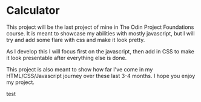 # Calculator

This project will be the last project of mine in The Odin Project Foundations course. It is meant to showcase my abilities with mostly javascript, but I will try and add some flare with css and make it look pretty.

As I develop this I will focus first on the javascript, then add in CSS to make it look presentable after everything else is done. 

This project is also meant to show how far I've come in my HTML/CSS/Javascript journey over these last 3-4 months. I hope you enjoy my project.

test